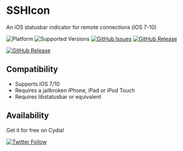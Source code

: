 # SSHIcon
An iOS statusbar indicator for remote connections (iOS 7-10)


![Platform](https://img.shields.io/badge/platform-iOS-lightgrey.svg)
![Supported Versions](https://img.shields.io/badge/supports-iOS_7--10-lightgrey.svg)
[![GitHub Issues](https://img.shields.io/github/issues/sticktron/sshicon.svg)](https://github.com/sticktron/sshicon/issues)
[![GitHub Release](https://img.shields.io/github/release/sticktron/sshicon.svg)](https://github.com/sticktron/sshicon/releases)

[![GitHub Release](https://img.shields.io/github/release/Packetfahrer/sshicon.svg)](https://github.com/Packetfahrer/SSHIcon/releases)


## Compatibility

- Supports iOS 7/10
- Requires a jailbroken iPhone, iPad or iPod Touch
- Requires libstatusbar or equivalent

## Availability
Get it for free on Cydia!

[![Twitter Follow](https://img.shields.io/twitter/follow/sticktron.svg?style=social&label=Follow)](http://twitter.com/sticktron)
